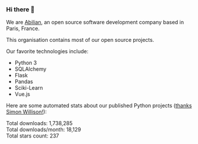 ### Hi there 👋

We are [Abilian](https://abilian.com/), an open source software development company based in Paris, France.

This organisation contains most of our open source projects.

Our favorite technologies include:

- Python 3
- SQLAlchemy
- Flask
- Pandas
- Sciki-Learn
- Vue.js

Here are some automated stats about our published Python projects
([thanks Simon Willison!][sw-post]):

<!--marker-->
Total downloads: 1,738,285<br>
Total downloads/month: 18,129<br>
Total stars count: 237
<!--end-->

[sw-post]: https://simonwillison.net/2020/Jul/10/self-updating-profile-readme/